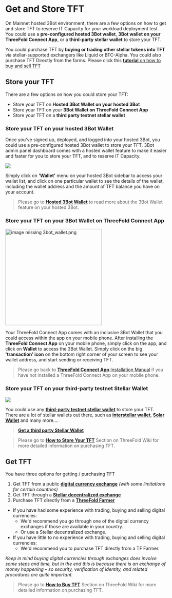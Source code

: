 # Get and Store TFT 

On Mainnet hosted 3Bot environment, there are a few options on how to get and store TFT to reserve IT Capacity for your workload deployment test.  You could use a __pre-configured hosted 3Bot wallet__, __3Bot wallet on your ThreeFold Connect App__, or a __third-party stellar wallet__ to store your TFT. 

You could purchase TFT by __buying or trading other stellar tokens into TFT__ via stellar-supported exchangers like Liquid or BTC-Alpha. You could also purchase TFT Directly from the farms. Please click this [__tutorial__ on how to buy and sell TFT](https://wiki.threefold.io/#/how_to_buy_and_sell)


## Store your TFT

There are a few options on how you could store your TFT:
- Store your TFT on __Hosted 3Bot Wallet on your hosted 3Bot__
- Store your TFT on your __3Bot Wallet on ThreeFold Connect App__
- Store your TFT on a __third party testnet stellar wallet__

### Store your TFT on your hosted 3Bot Wallet

Once you've signed up, deployed, and logged into your hosted 3Bot, you could use a pre-configured hosted 3Bot wallet to store your TFT. 3Bot admin panel dashboard comes with a hosted wallet feature to make it easier and faster for you to store your TFT, and to reserve IT Capacity. 

![](testnet_tft3.png)

Simply click on __'Wallet'__ menu on your hosted 3Bot sidebar to access your wallet list, and click on one particular wallet to see the details of the wallet, including the wallet address and the amount of TFT balance you have on your account.

> Please go to [__Hosted 3Bot Wallet__](3bot_wallet.md) to read more about the 3Bot Wallet feature on your hosted 3Bot.


### Store your TFT on your __3Bot Wallet on ThreeFold Connect App__

<img src="img/3bot_wallet.png" width="300" alt="image missing 3bot_wallet.png">


Your ThreeFold Connect App comes with an inclusive 3Bot Wallet that you could access within the app on your mobile phone. After installing the __ThreeFold Connect App__  on your mobile phone, simply click on the app, and click on __Wallet__ to access the 3Bot Wallet. Simply click on the big __'transaction' icon__ on the bottom right corner of your screen to see your wallet address, and start sending or receiving TFT.

> Please go back to [__ThreeFold Connect App__ Installation Manual](threefold_connect_install.md) if you have not installed a ThreeFold Connect App on your mobile phone.

### Store your TFT on your third-party testnet Stellar Wallet

![](stellar_wallets.png)

You could use any [__third-party testnet stellar wallet__](https://www.stellar.org/lumens/wallets) to store your TFT. There are a lot of stellar wallets out there, such as [__interstellar wallet__](https://interstellar.exchange/#download), [__Solar Wallet__](https://solarwallet.io/#download) and many more.... 

> [__Get a third party Stellar Wallet__](https://www.stellar.org/lumens/wallets)

> Please go to [__How to Store Your TFT__](https://wiki.threefold.io/#/storing_tft) Section on ThreeFold Wiki for more detailed information on purchasing TFT.

## Get TFT

You have three options for getting / purchasing TFT

1. Get TFT from a public [__digital currency exchange__](https://wiki.threefold.io/#/how_to_buy_and_sell?id=_1public-exchanges) *(with some limitations for certain countries)*
2. Get TFT through a [__Stellar decentralized exchange__](https://wiki.threefold.io/#/how_to_buy_and_sell?id=_3-on-stellar-through-xlm-stellars-token)
3. Purchase TFT directly from a [__ThreeFold Farmer__](https://wiki.threefold.io/#/how_to_buy_and_sell?id=_2-directly-from-a-threefold-farmer)

- If you have had some experience with trading, buying and selling digital currencies:
    - We'd recommend you go through one of the digital currency exchanges if those are available in your country. 
    - Or use a Stellar decentralized exchange.
- If you  have little to no experience with trading, buying and selling digital currencies:
    - We'd recommend you to purchase TFT directly from a TF Farmer.

_Keep in mind buying digital currencies through exchanges does involve some steps and time, but in the end this is because there is an exchange of money happening – so security, verification of identity, and related procedures are quite important._

> Please go to [__How to Buy TFT__](https://wiki.threefold.io/#/how_to_buy_and_sell) Section on ThreeFold Wiki for more detailed information on purchasing TFT.
